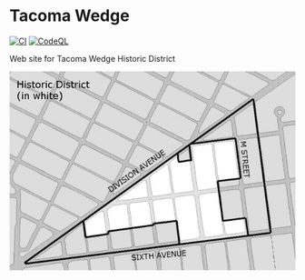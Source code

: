 # Tacoma Wedge

[![CI](https://github.com/brianespinosa/tacomawedge/actions/workflows/ci.yml/badge.svg)](https://github.com/brianespinosa/tacomawedge/actions/workflows/ci.yml)
[![CodeQL](https://github.com/brianespinosa/tacomawedge/actions/workflows/github-code-scanning/codeql/badge.svg)](https://github.com/brianespinosa/tacomawedge/actions/workflows/github-code-scanning/codeql)

Web site for Tacoma Wedge Historic District

![Tacoma Wedge Historic District](/src/img/wedgehistmap.jpg)
